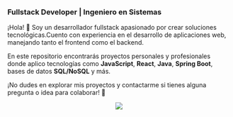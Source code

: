 ### Fullstack Developer | Ingeniero en Sistemas

¡Hola! 👋 Soy un desarrollador fullstack apasionado por crear soluciones tecnológicas.Cuento con experiencia en el desarrollo de aplicaciones web, manejando tanto el frontend como el backend.

En este repositorio encontrarás proyectos personales y profesionales donde aplico tecnologías como **JavaScript**, **React**, **Java**, **Spring Boot**, bases de datos **SQL/NoSQL** y más. 

¡No dudes en explorar mis proyectos y contactarme si tienes alguna pregunta o idea para colaborar! 🚀

<p align="center">
  <a href="https://skillicons.dev">
    <img src="https://skillicons.dev/icons?i=git,github,java,spring,mysql,postgres,mongodb,docker,linux,maven,bash,js,html,css,react,figma,hibernate,idea,vscode,postman" />
  </a>
</p>
